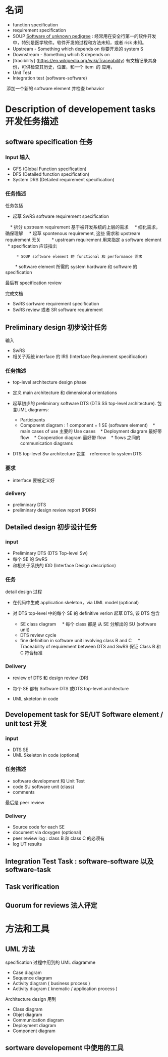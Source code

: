 # 名词 #

* function specification
* requirement specification
* SOUP [Software of unknown pedigree](https://en.wikipedia.org/wiki/Software_of_unknown_pedigree) : 经常用在安全行第一的软件开发中，特别是医学软件。软件开发的过程和方法未知，或者 risk 未知。
* Upstream - Something which depends on 你要开发的 system S
* Downstream - Something which S depends on
* [tracibility] (https://en.wikipedia.org/wiki/Traceability) 有文档记录其身份，可供检查其历史，位置，和一个 item  的 应用，
* Unit Test
* Integration test (software-software)

  添加一个新的 software element 并检查 behavior
  
# Description of developement tasks 开发任务描述 #

##  software specification 任务 ##

### Input 输入 ###
* GFS (Global Function specification)
* DFS (Detailed function specification)
* System DRS (Detailed requirement specification)
### 任务描述 ###

任务包括

* 起草 SwRS software requirement specification 

     * 拆分 upstream requirement 基于被开发系统的上层的需求
     * 细化需求，确保理解
     * 起草 spontenous requirement, 这些 需求和 upstream requirement 无关
         
         * upstream requirement 用来指定 a software element
     * specification 应该指出 
         
         * SOUP software element 的 functional 和 performance 需求
         * software element 所需的 system hardware 和 software 的 specification

最后有 specification review

完成文档

* SwRS sortware requirement specification
* SwRS review 或者 SR software requirement

##  Preliminary design 初步设计任务 ##

输入

* SwRS
* 相关子系统 interface 的 IRS (Interface Requirement specification)

### 任务描述 ###

* top-level architecture design phase
* 定义 main architecture 和 dimensional orientations
* 起草初步的 preliminary software DTS (DTS SS top-level architecture). 包含UML diagrams:
   
    * Participants
    * Component diagram : 1 component = 1 SE (software element) 
    * main cases of use 主要的 Use cases
    * Deployment diagram 最好带 flow
    * Cooperation diagram 最好带 flow
    * flows 之间的 communication diagrams
 * DTS top-level Sw architecture 包含    reference to system DTS
 
### 要求 ###

* interface 要被定义好

### delivery ###

* preliminary DTS
* preliminary design review report (PDRR)

##  Detailed design 初步设计任务 ##

### input ###

* Preliminary DTS (DTS Top-level Sw)
* 每个 SE 的 SwRS
* 和相关子系统的 IDD (Interface Design description)

### 任务 ### 
detail design 过程

* 在代码中生成 application skeleton，via UML model (optional)
* 对 DTS top-level 中的每个 SE 的 definitive verion 起草 DTS, 该 DTS 包含
     
     * SE class diagram
     * 每个 class 都是 从 SE 分解出的 SU (software unit)
     * DTS review cycle
     * fine definition in software unit involving class B and C
     * Traceability of requirement between DTS and SwRS 保证 Class B 和 C 符合标准
 
### Delivery ###

* review of DTS 和 design review (DR)

* 每个 SE 都有 Software DTS 或DTS top-level architecture
* UML sketeton in code
##  Developement task for SE/UT Software element / unit test 开发 ##

### input ###
* DTS SE
* UML Skeleton in code (optional)

### 任务描述 ###

* software development 和 Unit Test
* code SU software unit (class)
* comments

最后是 peer review

### Delivery ###

* Source code for each SE
* document via doxygen (optional)
* peer review log : class B 和 class C 的必须有
* log UT results

## Integration Test Task : software-software 以及 software-task ##

## Task verification ##

## Quorum for reviews 法人评定 ##

# 方法和工具 #

## UML 方法 ##

specification 过程中用到的 UML diagramme

* Case diagram
* Sequence diagram
* Activity diagram ( business process )
* Activity diagram ( knematic / application process )

Architecture design 用到

* Class diagram
* Objet diagram
* Communication diagram
* Deployment diagram
* Component diagram

## sortware developement 中使用的工具 ##
